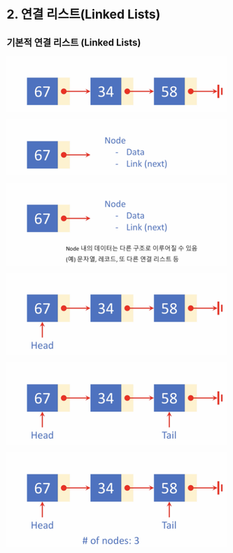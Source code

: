 # 2. 연결 리스트\(Linked Lists\)

## 기본적 연결 리스트 \(Linked Lists\)

![&#xC55E;&#xC5D0; &#xC788;&#xB294; &#xAC83;&#xC774; &#xB4A4;&#xC5D0; &#xC788;&#xB294; &#xAC83;&#xC744; &#xAC00;&#xB9AC;&#xD0A4;&#xB3C4;&#xB85D; &#xB418;&#xC5B4; &#xC788;&#xB294; &#xAC83;](.gitbook/assets/2019-12-30-9.54.50.png)

![&#xAC01;&#xAC01;&#xC758; &#xB178;&#xB4DC;&#xB294; Data &#xC640; &#xB2E4;&#xC74C; &#xAC83;&#xC744; &#xAC00;&#xB9AC;&#xD0A4;&#xB294; Link &#xB97C; &#xD3EC;&#xD568;&#xD55C;&#xB2E4;](.gitbook/assets/2019-12-30-9.55.16.png)

![](.gitbook/assets/2019-12-30-9.55.51.png)

![&#xB9AC;&#xC2A4;&#xD2B8;&#xC758; &#xC81C;&#xC77C; &#xC55E;&#xC740; &#xC6B0;&#xB9AC;&#xAC00; &#xC54C;&#xACE0; &#xC788;&#xC5B4;&#xC57C; &#xCC3E;&#xC544;&#xAC08; &#xC218; &#xC788;&#xB2E4;](.gitbook/assets/2019-12-30-9.56.26.png)

![Tail&#xC744; &#xC54C;&#xACE0; &#xC788;&#xC73C;&#xBA74; &#xC720;&#xB9AC;&#xD55C; &#xAC83;&#xC774;, Head &#xBD80;&#xD130; &#xCC28;&#xB840;&#xCC28;&#xB840; &#xC54C; &#xD544;&#xC694;&#xAC00; &#xC5C6;&#xAE30; &#xB54C;&#xBB38;&#xC774;&#xB2E4;](.gitbook/assets/2019-12-30-9.56.47.png)

![&#xB610;&#xD55C;, &#xC5F0;&#xACB0; &#xB9AC;&#xC2A4;&#xD2B8;&#xC548;&#xC5D0; &#xB178;&#xB4DC;&#xAC00; &#xBA87; &#xAC1C; &#xC778;&#xC9C0; &#xC54C;&#xACE0; &#xC788;&#xC73C;&#xBA74; &#xC88B;&#xB2E4;](.gitbook/assets/2019-12-30-9.57.37.png)





